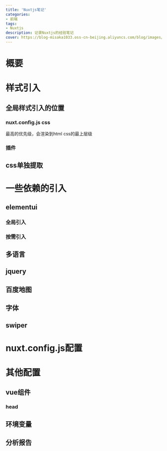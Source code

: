 ```yaml
---
title: 'Nuxtjs笔记'
categories:
- 前端
tags: 
- Nuxtjs
description: 记录Nuxtjs的经验笔记
cover: https://blog-misaka1033.oss-cn-beijing.aliyuncs.com/blog/images/1599308368193.jpg
---
```

# 概要
# 样式引入
## 全局样式引入的位置
### nuxt.config.js css
最高的优先级，会渲染到html css的最上层级
### 插件

## css单独提取

# 一些依赖的引入
## elementui
### 全局引入
### 按需引入
## 多语言
## jquery
## 百度地图
## 字体
## swiper

# nuxt.config.js配置

# 其他配置
## vue组件
### head
## 环境变量
## 分析报告